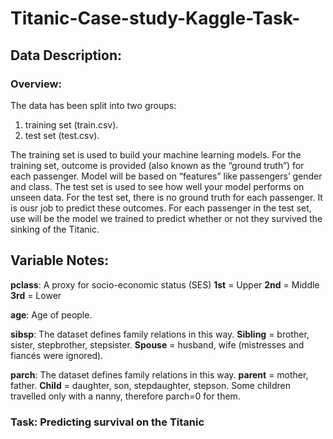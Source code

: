 # Titanic-Case-study-Kaggle-Task-

## Data Description:
### Overview:
The data has been split into two groups:

  1. training set (train.csv).
  2. test set (test.csv).
  
The training set is used to build your machine learning models. For the training set, outcome is provided (also known as the “ground truth”) for each passenger. Model will be based on “features” like passengers’ gender and class.
The test set is used to see how well your model performs on unseen data. For the test set, there is no ground truth for each passenger. It is ousr job to predict these outcomes. For each passenger in the test set, use will be the model we trained to predict whether or not they survived the sinking of the Titanic.

## Variable Notes:
**pclass**: A proxy for socio-economic status (SES)
  **1st** = Upper
  **2nd** = Middle
  **3rd** = Lower

**age**: Age of people.

**sibsp**: The dataset defines family relations in this way.
  **Sibling** = brother, sister, stepbrother, stepsister.
  **Spouse** = husband, wife (mistresses and fiancés were ignored).

**parch**: The dataset defines family relations in this way.
  **parent** = mother, father.
  **Child** = daughter, son, stepdaughter, stepson.
  Some children travelled only with a nanny, therefore parch=0 for them.
  
  ### Task: Predicting survival on the Titanic 
